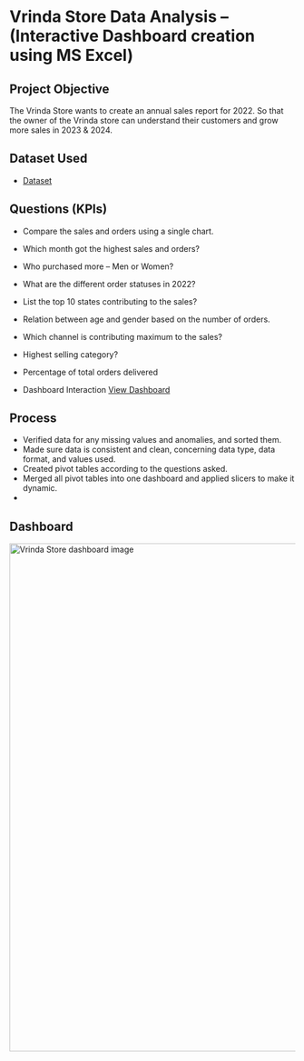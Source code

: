 # Vrinda Store Data Analysis – (Interactive Dashboard creation using MS Excel)
## Project Objective
The Vrinda Store wants to create an annual sales report for 2022. So that the owner of the Vrinda store can understand their customers and grow more sales in 2023 & 2024.

## Dataset Used
- <a href="https://github.com/RainyPrajapati/Data-Analysis-Dashboard/blob/main/Vrinda%20Store%20Data%20Analysis.xlsx">Dataset</a>
## Questions (KPIs)
-	Compare the sales and orders using a single chart.
-	Which month got the highest sales and orders?
- Who purchased more – Men or Women?
-	What are the different order statuses in 2022?
-	List the top 10 states contributing to the sales?
-	Relation between age and gender based on the number of orders.
-	Which channel is contributing maximum to the sales?
-	Highest selling category?
-	Percentage of total orders delivered

-	Dashboard Interaction <a href="https://github.com/RainyPrajapati/Data-Analysis-Dashboard/blob/main/Vrinda%20Store%20dashboard%20image.png">View Dashboard</a>

## Process
-	Verified data for any missing values and anomalies, and sorted them.
- Made sure data is consistent and clean, concerning data type, data format, and values used.
- Created pivot tables according to the questions asked.
-	Merged all pivot tables into one dashboard and applied slicers to make it dynamic.
-	
## Dashboard 
<img width="2616" height="894" alt="Vrinda Store dashboard image" src="https://github.com/user-attachments/assets/68811d2d-7776-4755-a1e9-f00e06109dd1" />




   


